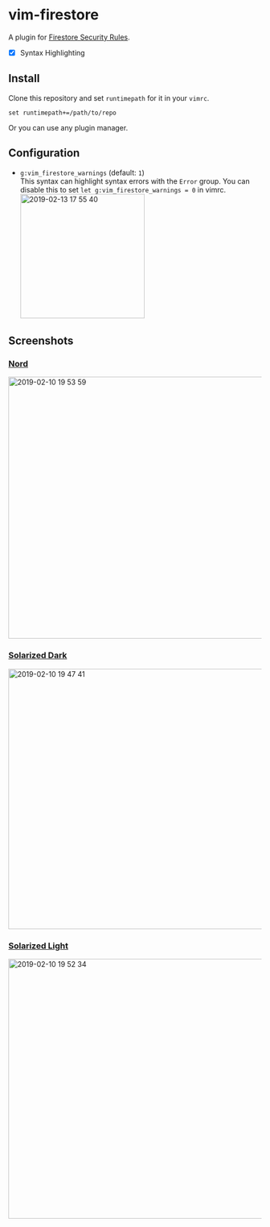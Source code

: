 # vim-firestore

A plugin for [Firestore Security Rules][].

[Firestore Security Rules]: https://firebase.google.com/docs/firestore/security/overview

* [x] Syntax Highlighting

## Install

Clone this repository and set `runtimepath` for it in your `vimrc`.

```vim
set runtimepath+=/path/to/repo
```

Or you can use any plugin manager.

## Configuration

* `g:vim_firestore_warnings` (default: `1`)  
  This syntax can highlight syntax errors with the `Error` group.  You can disable this to set `let g:vim_firestore_warnings = 0` in vimrc.  
  <img width="247" alt="2019-02-13 17 55 40" src="https://user-images.githubusercontent.com/1239245/52699234-a3cb2c00-2fb8-11e9-9c42-6ea04bcaf5e6.png">

## Screenshots

### [Nord](https://github.com/arcticicestudio/nord-vim)

<img width="520" alt="2019-02-10 19 53 59" src="https://user-images.githubusercontent.com/1239245/52532801-a71ea780-2d6d-11e9-864b-601a45e9feed.png">

### [Solarized Dark](https://github.com/lifepillar/vim-solarized8)

<img width="517" alt="2019-02-10 19 47 41" src="https://user-images.githubusercontent.com/1239245/52532752-edbfd200-2d6c-11e9-9dcf-ecec1e5f53aa.png">

### [Solarized Light](https://github.com/lifepillar/vim-solarized8)

<img width="516" alt="2019-02-10 19 52 34" src="https://user-images.githubusercontent.com/1239245/52532786-73dc1880-2d6d-11e9-8351-1cf66f4745ad.png">
